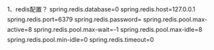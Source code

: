 1、redis配置？
spring.redis.database=0
spring.redis.host=127.0.0.1
spring.redis.port=6379
spring.redis.password=
spring.redis.pool.max-active=8
spring.redis.pool.max-wait=-1
spring.redis.pool.max-idle=8
spring.redis.pool.min-idle=0
spring.redis.timeout=0

